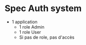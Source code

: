 # Spec Auth system

- 1 application
  - 1 role Admin
  - 1 role User
  - Si pas de role, pas d'accès
